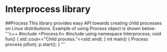 # Interprocess library
 ##Process
 This library provides easy API towards creating child processes on Linux distributions. Example of using Process object is shown below:
 '''c++
  #include <Process.h>
  #include <iostream>
  using namespace Interprocess;
  void fun()
  {
    std::cout<<"Child process."<<std::endl;
  }
  int main()
  {
    Process process p(fun);
    p.start();
  }
 '''

